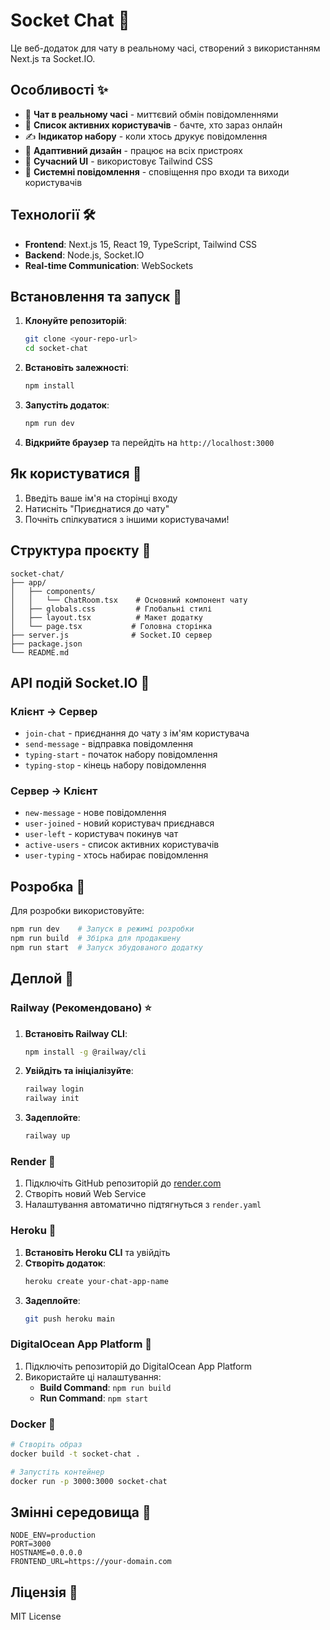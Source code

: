 # Socket Chat 💬

Це веб-додаток для чату в реальному часі, створений з використанням Next.js та Socket.IO.

## Особливості ✨

- 🔄 **Чат в реальному часі** - миттєвий обмін повідомленнями
- 👥 **Список активних користувачів** - бачте, хто зараз онлайн
- ✍️ **Індикатор набору** - коли хтось друкує повідомлення
- 📱 **Адаптивний дизайн** - працює на всіх пристроях
- 🎨 **Сучасний UI** - використовує Tailwind CSS
- 🔔 **Системні повідомлення** - сповіщення про входи та виходи користувачів

## Технології 🛠️

- **Frontend**: Next.js 15, React 19, TypeScript, Tailwind CSS
- **Backend**: Node.js, Socket.IO
- **Real-time Communication**: WebSockets

## Встановлення та запуск 🚀

1. **Клонуйте репозиторій**:

   ```bash
   git clone <your-repo-url>
   cd socket-chat
   ```

2. **Встановіть залежності**:

   ```bash
   npm install
   ```

3. **Запустіть додаток**:

   ```bash
   npm run dev
   ```

4. **Відкрийте браузер** та перейдіть на `http://localhost:3000`

## Як користуватися 📖

1. Введіть ваше ім'я на сторінці входу
2. Натисніть "Приєднатися до чату"
3. Почніть спілкуватися з іншими користувачами!

## Структура проєкту 📁

```
socket-chat/
├── app/
│   ├── components/
│   │   └── ChatRoom.tsx    # Основний компонент чату
│   ├── globals.css         # Глобальні стилі
│   ├── layout.tsx          # Макет додатку
│   └── page.tsx           # Головна сторінка
├── server.js              # Socket.IO сервер
├── package.json
└── README.md
```

## API подій Socket.IO 🔌

### Клієнт → Сервер

- `join-chat` - приєднання до чату з ім'ям користувача
- `send-message` - відправка повідомлення
- `typing-start` - початок набору повідомлення
- `typing-stop` - кінець набору повідомлення

### Сервер → Клієнт

- `new-message` - нове повідомлення
- `user-joined` - новий користувач приєднався
- `user-left` - користувач покинув чат
- `active-users` - список активних користувачів
- `user-typing` - хтось набирає повідомлення

## Розробка 🔧

Для розробки використовуйте:

```bash
npm run dev    # Запуск в режимі розробки
npm run build  # Збірка для продакшену
npm run start  # Запуск збудованого додатку
```

## Деплой 🚀

### Railway (Рекомендовано) ⭐

1. **Встановіть Railway CLI**:

   ```bash
   npm install -g @railway/cli
   ```

2. **Увійдіть та ініціалізуйте**:

   ```bash
   railway login
   railway init
   ```

3. **Задеплойте**:
   ```bash
   railway up
   ```

### Render 🌟

1. Підключіть GitHub репозиторій до [render.com](https://render.com)
2. Створіть новий Web Service
3. Налаштування автоматично підтягнуться з `render.yaml`

### Heroku 💎

1. **Встановіть Heroku CLI** та увійдіть
2. **Створіть додаток**:
   ```bash
   heroku create your-chat-app-name
   ```
3. **Задеплойте**:
   ```bash
   git push heroku main
   ```

### DigitalOcean App Platform 🌊

1. Підключіть репозиторій до DigitalOcean App Platform
2. Використайте ці налаштування:
   - **Build Command**: `npm run build`
   - **Run Command**: `npm start`

### Docker 🐳

```bash
# Створіть образ
docker build -t socket-chat .

# Запустіть контейнер
docker run -p 3000:3000 socket-chat
```

## Змінні середовища 🔧

```env
NODE_ENV=production
PORT=3000
HOSTNAME=0.0.0.0
FRONTEND_URL=https://your-domain.com
```

## Ліцензія 📝

MIT License
